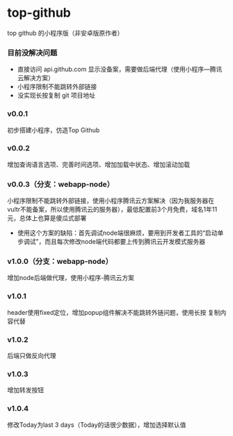 # top-github
top github 的小程序版（非安卓版原作者）

### 目前没解决问题
* 直接访问 api.github.com 显示没备案，需要做后端代理（使用小程序—腾讯云解决方案）
* 小程序限制不能跳转外部链接
* 没实现长按复制 git 项目地址

### v0.0.1
初步搭建小程序，仿造Top Github

### v0.0.2
增加查询语言选项、完善时间选项、增加加载中状态、增加滚动加载

### v0.0.3（分支：webapp-node）
小程序限制不能跳转外部链接，使用小程序腾讯云方案解决（因为我服务器在vultr不能备案，所以使用腾讯云的服务器），最低配置前3个月免费，域名1年11元，总体上也算是傻瓜式部署
 * 使用这个方案的缺陷：首先调试node端很麻烦，要用到开发者工具的“启动单步调试”，而且每次修改node端代码都要上传到腾讯云开发模式服务器

### v1.0.0（分支：webapp-node）
增加node后端做代理，使用小程序-腾讯云方案

### v1.0.1
header使用fixed定位，增加popup组件解决不能跳转外链问题，使用长按 复制内容代替

### v1.0.2
后端只做反向代理

### v1.0.3
增加转发按钮

### v1.0.4
修改Today为last 3 days（Today的话很少数据），增加选择默认值
